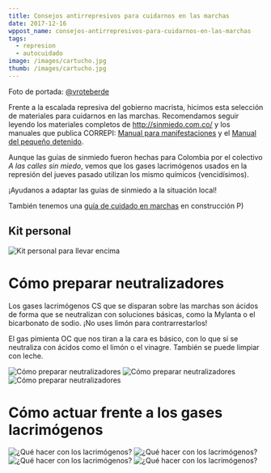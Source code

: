 ```yaml
---
title: Consejos antirrepresivos para cuidarnos en las marchas
date: 2017-12-16
wppost_name: consejos-antirrepresivos-para-cuidarnos-en-las-marchas
tags:
  - represion
  - autocuidado
image: /images/cartucho.jpg
thumb: /images/cartucho.jpg
---
```


Foto de portada: [@vroteberde](https://twitter.com/vroteberde/status/942082602613313536)


Frente a la escalada represiva del gobierno macrista, hicimos esta
selección de materiales para cuidarnos en las marchas.  Recomendamos
seguir leyendo los materiales completos de <http://sinmiedo.com.co/> y
los manuales que publica CORREPI: [Manual para
manifestaciones](http://www.correpi.org/2017/11/23/manual-para-manifestaciones/)
y el [Manual del pequeño
detenido](http://www.correpi.org/2016/11/06/manual-del-pequeno-detenido/).

Aunque las guías de sinmiedo fueron hechas para Colombia por el
colectivo _A las calles sin miedo_, vemos que los gases lacrimógenos
usados en la represión del jueves pasado utilizan los mismo químicos
(vencidísimos).

¡Ayudanos a adaptar las guías de sinmiedo a la situación local!

También tenemos una [guía de cuidado en
marchas](https://zine.partidopirata.com.ar/) en construcción P)

## Kit personal

![Kit personal para llevar encima](kit_personal.png)

# Cómo preparar neutralizadores

Los gases lacrimógenos CS que se disparan sobre las marchas son ácidos
de forma que se neutralizan con soluciones básicas, como la Mylanta o el
bicarbonato de sodio.  ¡No uses limón para contrarrestarlos!

El gas pimienta OC que nos tiran a la cara es básico, con lo que sí se
neutraliza con ácidos como el limón o el vinagre.  También se puede
limpiar con leche.

![Cómo preparar neutralizadores](lacrimogeno_1.png)
![Cómo preparar neutralizadores](lacrimogeno_2.png)
![Cómo preparar neutralizadores](lacrimogeno_3.png)

# Cómo actuar frente a los gases lacrimógenos

![¿Qué hacer con los lacrimógenos?](defensa.png)
![¿Qué hacer con los lacrimógenos?](defensa_2.png)
![¿Qué hacer con los lacrimógenos?](defensa_3.png)
![¿Qué hacer con los lacrimógenos?](defensa_4.png)

